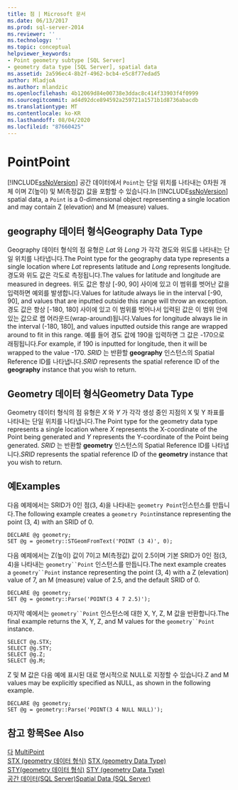 ```yaml
---
title: 점 | Microsoft 문서
ms.date: 06/13/2017
ms.prod: sql-server-2014
ms.reviewer: ''
ms.technology: ''
ms.topic: conceptual
helpviewer_keywords:
- Point geometry subtype [SQL Server]
- geometry data type [SQL Server], spatial data
ms.assetid: 2a596ec4-8b2f-4962-bcb4-e5c8f77edad5
author: MladjoA
ms.author: mlandzic
ms.openlocfilehash: 4b12069d84e00738e3ddac8c414f33903f4f0999
ms.sourcegitcommit: ad4d92dce894592a259721a1571b1d8736abacdb
ms.translationtype: MT
ms.contentlocale: ko-KR
ms.lasthandoff: 08/04/2020
ms.locfileid: "87660425"
---
```

# <a name="point"></a><span data-ttu-id="96025-102">Point</span><span class="sxs-lookup"><span data-stu-id="96025-102">Point</span></span>
  <span data-ttu-id="96025-103">[!INCLUDE[ssNoVersion](../../includes/ssnoversion-md.md)] 공간 데이터에서 `Point`는 단일 위치를 나타내는 0차원 개체 이며 Z(높이) 및 M(측정값) 값을 포함할 수 있습니다.</span><span class="sxs-lookup"><span data-stu-id="96025-103">In [!INCLUDE[ssNoVersion](../../includes/ssnoversion-md.md)] spatial data, a `Point` is a 0-dimensional object representing a single location and may contain Z (elevation) and M (measure) values.</span></span>  
  
## <a name="geography-data-type"></a><span data-ttu-id="96025-104">geography 데이터 형식</span><span class="sxs-lookup"><span data-stu-id="96025-104">Geography Data Type</span></span>  
 <span data-ttu-id="96025-105">Geography 데이터 형식의 점 유형은 *Lat* 와 *Long* 가 각각 경도와 위도를 나타내는 단일 위치를 나타냅니다.</span><span class="sxs-lookup"><span data-stu-id="96025-105">The Point type for the geography data type represents a single location where *Lat* represents latitude and *Long* represents longitude.</span></span> <span data-ttu-id="96025-106">경도와 위도 값은 각도로 측정됩니다.</span><span class="sxs-lookup"><span data-stu-id="96025-106">The values for latitude and longitude are measured in degrees.</span></span> <span data-ttu-id="96025-107">위도 값은 항상 [-90, 90] 사이에 있고 이 범위를 벗어난 값을 입력하면 예외를 발생합니다.</span><span class="sxs-lookup"><span data-stu-id="96025-107">Values for latitude always lie in the interval [-90, 90], and values that are inputted outside this range will throw an exception.</span></span> <span data-ttu-id="96025-108">경도 값은 항상 [-180, 180] 사이에 있고 이 범위를 벗어나서 입력된 값은 이 범위 안에 있는 값으로 랩 어라운드(wrap-around)됩니다.</span><span class="sxs-lookup"><span data-stu-id="96025-108">Values for longitude always lie in the interval (-180, 180], and values inputted outside this range are wrapped around to fit in this range.</span></span> <span data-ttu-id="96025-109">예를 들어 경도 값에 190을 입력하면 그 값은 -170으로 래핑됩니다.</span><span class="sxs-lookup"><span data-stu-id="96025-109">For example, if 190 is inputted for longitude, then it will be wrapped to the value -170.</span></span> <span data-ttu-id="96025-110">*SRID* 는 반환할 **geography** 인스턴스의 Spatial Reference ID를 나타냅니다.</span><span class="sxs-lookup"><span data-stu-id="96025-110">*SRID* represents the spatial reference ID of the **geography** instance that you wish to return.</span></span>  
  
## <a name="geometry-data-type"></a><span data-ttu-id="96025-111">Geometry 데이터 형식</span><span class="sxs-lookup"><span data-stu-id="96025-111">Geometry Data Type</span></span>  
 <span data-ttu-id="96025-112">Geometry 데이터 형식의 점 유형은 *X* 와 *Y* 가 각각 생성 중인 지점의 X 및 Y 좌표를 나타내는 단일 위치를 나타냅니다.</span><span class="sxs-lookup"><span data-stu-id="96025-112">The Point type for the geometry data type represents a single location where *X* represents the X-coordinate of the Point being generated and *Y* represents the Y-coordinate of the Point being generated.</span></span> <span data-ttu-id="96025-113">*SRID* 는 반환할 **geometry** 인스턴스의 Spatial Reference ID를 나타냅니다.</span><span class="sxs-lookup"><span data-stu-id="96025-113">*SRID* represents the spatial reference ID of the **geometry** instance that you wish to return.</span></span>  
  
## <a name="examples"></a><span data-ttu-id="96025-114">예</span><span class="sxs-lookup"><span data-stu-id="96025-114">Examples</span></span>  
 <span data-ttu-id="96025-115">다음 예제에서는 SRID가 0인 점(3, 4)을 나타내는 `geometry Point`인스턴스를 만듭니다.</span><span class="sxs-lookup"><span data-stu-id="96025-115">The following example creates a `geometry Point`instance representing the point (3, 4) with an SRID of 0.</span></span>  
  
```  
DECLARE @g geometry;  
SET @g = geometry::STGeomFromText('POINT (3 4)', 0);  
```  
  
 <span data-ttu-id="96025-116">다음 예제에서는 Z(높이) 값이 7이고 M(측정값) 값이 2.5이며 기본 SRID가 0인 점(3, 4)을 나타내는 `geometry``Point` 인스턴스를 만듭니다.</span><span class="sxs-lookup"><span data-stu-id="96025-116">The next example creates a `geometry``Point` instance representing the point (3, 4) with a Z (elevation) value of 7, an M (measure) value of 2.5, and the default SRID of 0.</span></span>  
  
```  
DECLARE @g geometry;  
SET @g = geometry::Parse('POINT(3 4 7 2.5)');  
```  
  
 <span data-ttu-id="96025-117">마지막 예에서는 `geometry``Point` 인스턴스에 대한 X, Y, Z, M 값을 반환합니다.</span><span class="sxs-lookup"><span data-stu-id="96025-117">The final example returns the X, Y, Z, and M values for the `geometry``Point` instance.</span></span>  
  
```  
SELECT @g.STX;  
SELECT @g.STY;  
SELECT @g.Z;  
SELECT @g.M;  
```  
  
 <span data-ttu-id="96025-118">Z 및 M 값은 다음 예에 표시된 대로 명시적으로 NULL로 지정할 수 있습니다.</span><span class="sxs-lookup"><span data-stu-id="96025-118">Z and M values may be explicitly specified as NULL, as shown in the following example.</span></span>  
  
```  
DECLARE @g geometry;  
SET @g = geometry::Parse('POINT(3 4 NULL NULL)');  
```  
  
## <a name="see-also"></a><span data-ttu-id="96025-119">참고 항목</span><span class="sxs-lookup"><span data-stu-id="96025-119">See Also</span></span>  
 <span data-ttu-id="96025-120">[다](multipoint.md) </span><span class="sxs-lookup"><span data-stu-id="96025-120">[MultiPoint](multipoint.md) </span></span>  
 <span data-ttu-id="96025-121">[STX &#40;geometry 데이터 형식&#41;](/sql/t-sql/spatial-geometry/stx-geometry-data-type) </span><span class="sxs-lookup"><span data-stu-id="96025-121">[STX &#40;geometry Data Type&#41;](/sql/t-sql/spatial-geometry/stx-geometry-data-type) </span></span>  
 <span data-ttu-id="96025-122">[STY&#40;geometry 데이터 형식&#41;](/sql/t-sql/spatial-geometry/sty-geometry-data-type) </span><span class="sxs-lookup"><span data-stu-id="96025-122">[STY &#40;geometry Data Type&#41;](/sql/t-sql/spatial-geometry/sty-geometry-data-type) </span></span>  
 [<span data-ttu-id="96025-123">공간 데이터&#40;SQL Server&#41;</span><span class="sxs-lookup"><span data-stu-id="96025-123">Spatial Data &#40;SQL Server&#41;</span></span>](spatial-data-sql-server.md)  
  
  
